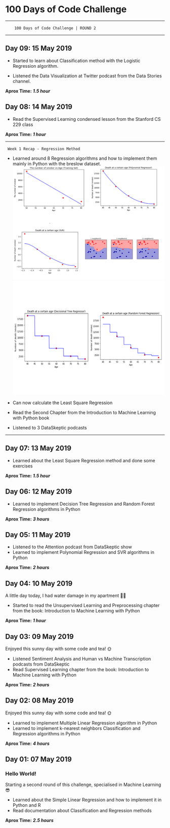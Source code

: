 # 100 Days of Code Challenge

----------------------------------------------
        100 Days of Code Challenge | ROUND 2
----------------------------------------------

## Day 09: 15 May 2019

- Started to learn about Classification method with the Logistic Regression algorithm.

- Listened the Data Visualization at Twitter podcast from the Data Stories channel.

**Aprox Time:** ***1.5 hour***

## Day 08: 14 May 2019

- Read the Supervised Learning condensed lesson from the Stanford CS 229 class

**Aprox Time:** ***1 hour***

----------------------------------------------
     Week 1 Recap - Regression Method

- Learned around 8 Regression algorithms and how to implement them mainly in Python with the breslow dataset.
![Regression Algorithms 1](/Calendar/img/regression1.png)
![Regression Algorithms 2](/Calendar/img/regression2.png)

- Can now calculate the Least Square Regression

- Read the Second Chapter from the Introduction to Machine Learning with Python book

- Listened to 3 DataSkeptic podcasts

----------------------------------------------

## Day 07: 13 May 2019

- Learned about the Least Square Regression method and done some exercises

**Aprox Time:** ***1.5 hour***

## Day 06: 12 May 2019

- Learned to implement Decision Tree Regression and Random Forest Regression algorithms in Python 

**Aprox Time:** ***3 hours***

## Day 05: 11 May 2019

- Listened to the Attention podcast from DataSkeptic show
- Learned to implement Polynomial Regression and SVR algorithms in Python

**Aprox Time:** ***2 hours***

## Day 04: 10 May 2019

A little day today, I had water damage in my apartment 😬🔫

- Started to read the Unsupervised Learning and Preprocessing chapter from the book: Introduction to Machine Learning with Python

**Aprox Time:** ***1 hour***

## Day 03: 09 May 2019

Enjoyed this sunny day with some code and tea! 🌞

- Listened Sentiment Analysis and Human vs Machine Transcription podcasts from DataSkeptic
- Read Supervised Learning chapter from the book: Introduction to Machine Learning with Python

**Aprox Time:** ***2 hours***

## Day 02: 08 May 2019

Enjoyed this sunny day with some code and tea! 🌞

- Learned to implement Multiple Linear Regression algorithm in Python  
- Learned to implement k-nearest neighbors Classification and Regression algorithms in Python

**Aprox Time:** ***4 hours***

## Day 01: 07 May 2019

### Hello World!  

Starting a second round of this challenge, specialised in Machine Learning 😎

- Learned about the Simple Linear Regression and how to implement it in Python and R  
- Read documentation about Classification and Regression methods

**Aprox Time:** ***2.5 hours***
